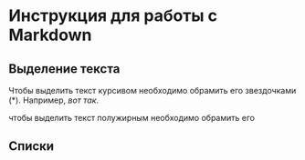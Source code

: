   # Инструкция для работы с Markdown
  

  ## Выделение текста

  Чтобы выделить текст курсивом 
  необходимо обрамить его звездочками
  (*). Например, *вот так*.

  чтобы выделить текст полужирным
 необходимо обрамить его 

  ## Списки

 










